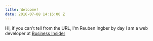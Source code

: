 ```yaml
---
title: Welcome!
date: 2016-07-08 14:16:00 Z
---
```


Hi, if you can't tell from the URL, I'm Reuben Ingber by day I am a web developer at [Business Insider](http://businessinsider.com) 